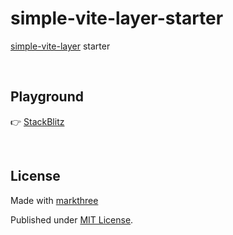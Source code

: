# simple-vite-layer-starter

[simple-vite-layer](https://github.com/markthree/simple-vite-layer) starter

<br />

## Playground

👉 [StackBlitz](https://stackblitz.com/github.com/markthree/simple-vite-layer)

<br />

## License

Made with [markthree](https://github.com/markthree)

Published under [MIT License](./LICENSE).
